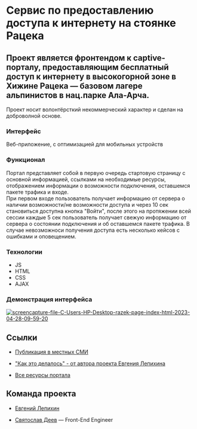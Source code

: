 # Сервис по предоставлению доступа к интернету на стоянке Рацека
## Проект является фронтендом к captive-порталу, предоставляющим бесплатный доступ к интернету в высокогорной зоне в Хижине Рацека — базовом лагере альпинистов в нац.парке Ала-Арча.
Проект носит волонтёрсткий некоммерческий характер и сделан на доброволной основе.

### Интерфейс
Веб-приложение, c оптимизацией для мобильных устройств

### Функционал
Портал представляет собой в первую очередь стартовую страницу с основной информацией, ссылками на необходимые ресурсы, отображением информации о возможности подключения, оставшемся пакете трафика и входе. </br>
При первом входе пользователь получает информацию от сервера о наличии возможности/не возможности доступа и через 10 сек становиться доступна кнопка "Войти", после этого на протяжении всей сессии каждые 5 сек пользователь получает свежую информацию от сервера о состоянии подключения и об оставшемся пакете трафика. В случае невозможноси получения доступа есть несколько кейсов с ошибками и оповещением. 

### Технологии
- JS
- HTML
- CSS
- AJAX

### Демонстрация интерфейса
<a href="https://ibb.co/zFjqPhT"><img src="https://i.ibb.co/LrbV9zX/screencapture-file-C-Users-HP-Desktop-razek-page-index-html-2023-04-28-09-59-20.png" alt="screencapture-file-C-Users-HP-Desktop-razek-page-index-html-2023-04-28-09-59-20" border="0"></a>

## Ссылки  

- [Публикация в местных СМИ](https://economist.kg/novosti/2023/04/14/alpinist-iz-rossii-za-svoj-schet-provel-internet-v-alplager-v-kyrgyzstane-potratil-100-tysyach-somov/)

- ["Как это делалось" - от автора проекта Евгения Лепихина](https://disk.yandex.ru/i/tH-vM4GqW4HDlA)

- [Все ресурсы портала](https://github.com/orgs/ala-archa/repositories)


## Команда проекта

- [Евгений Лепихин](https://github.com/johnlepikhin)

- [Святослав Деев](https://github.com/xkochevnikx) — Front-End Engineer
